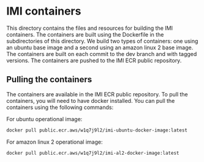 # IMI containers
This directory contains the files and resources for building the IMI containers. The containers are built using the Dockerfile in the subdirectories of this directory. We
build two types of containers: one using an ubuntu base image and a second using an
amazon linux 2 base image. The containers are built on each commit to the dev branch 
and with tagged versions. The containers are pushed to the IMI ECR public repository.

## Pulling the containers
The containers are available in the IMI ECR public repository. To pull the containers, you will need to have docker installed. You can pull the containers using the following commands:

For ubuntu operational image:
```bash
docker pull public.ecr.aws/w1q7j9l2/imi-ubuntu-docker-image:latest
```

For amazon linux 2 operational image:
```bash 
docker pull public.ecr.aws/w1q7j9l2/imi-al2-docker-image:latest
```
